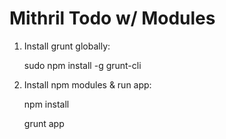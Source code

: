 Mithril Todo w/ Modules
=====================

1. Install grunt globally:

    sudo npm install -g grunt-cli

2. Install npm modules & run app:

    npm install

    grunt app